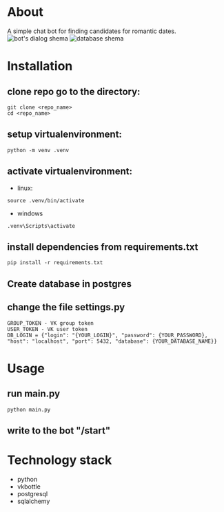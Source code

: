 # About

A simple chat bot for finding candidates for romantic dates.
![bot's dialog shema](https://github.com/Zaruta71/vkinder_dev/raw/main/dialog_shema.jpg)
![database shema](https://github.com/Zaruta71/vkinder_dev/raw/main/db_shema.jpg)

# Installation

## clone repo go to the directory:

```
git clone <repo_name>
cd <repo_name>
```

## setup virtualenvironment:

```
python -m venv .venv
```

## activate virtualenvironment:

- linux:

```
source .venv/bin/activate
```

- windows

```
.venv\Scripts\activate
```

## install dependencies from requirements.txt

```
pip install -r requirements.txt
```

## Create database in postgres

## change the file settings.py

```
GROUP_TOKEN - VK group token
USER_TOKEN - VK user token
DB_LOGIN = {"login": "{YOUR_LOGIN}", "password": {YOUR_PASSWORD}, "host": "localhost", "port": 5432, "database": {YOUR_DATABASE_NAME}}
```

# Usage

## run main.py

```
python main.py
```

## write to the bot "/start"

# Technology stack

- python
- vkbottle
- postgresql
- sqlalchemy
